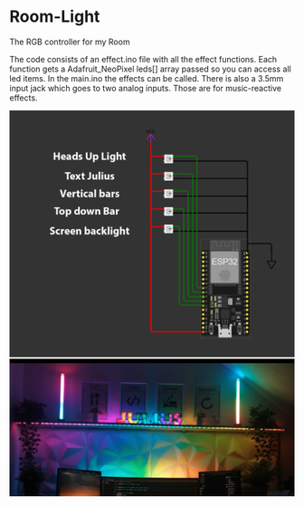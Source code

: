 # Room-Light
The RGB controller for my Room


The code consists of an effect.ino file with all the effect functions.
Each function gets a Adafruit_NeoPixel leds[] array passed so you can access all led items.
In the main.ino the effects can be called. 
There is also a 3.5mm input jack which goes to two analog inputs.
Those are for music-reactive effects. 

<img src="/images/circuit.png"/>

<img src="/images/demo.png"/>
